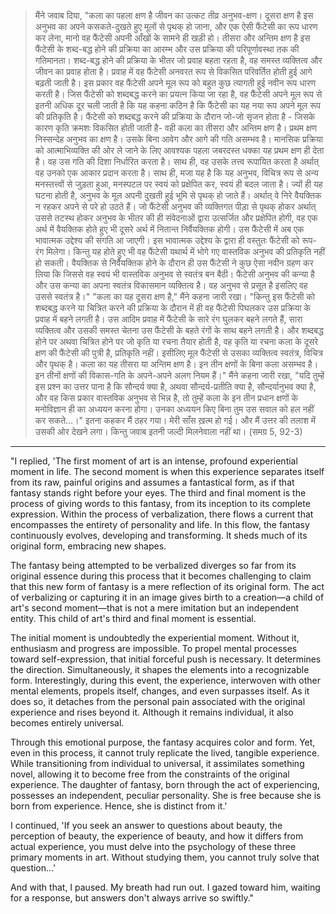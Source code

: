 > मैंने जवाब दिया, "कला का पहला क्षण है जीवन का उत्कट तीव्र अनुभव-क्षण। दूसरा क्षण है इस अनुभव का अपने कसकते-दुखते हुए मूलों से पृथक् हो जाना, और एक ऐसी फैंटेसी का रूप धारण कर लेना, मानो वह फैंटेसी अपनी आँखों के सामने ही खड़ी हो। तीसरा और अन्तिम क्षण है इस फैंटेसी के शब्द-बद्ध होने की प्रक्रिया का आरम्भ और उस प्रक्रिया की परिपूर्णावस्था तक की गतिमानता। शब्द-बद्ध होने की प्रक्रिया के भीतर जो प्रवाह बहता रहता है, वह समस्त व्यक्तित्व और जीवन का प्रवाह होता है। प्रवाह में वह फैंटेसी अनवरत रूप से विकसित परिवर्तित होती हुई आगे बढ़ती जाती है। इस प्रकार वह फैंटेसी अपने मूल रूप को बहुत कुछ त्यागती हुई नवीन रूप धारण करती है। जिस फैंटेसी को शब्दबद्ध करने का प्रयत्न किया जा रहा है, वह फैंटेसी अपने मूल रूप से इतनी अधिक दूर चली जाती है कि यह कहना कठिन है कि फैंटेसी का यह नया रूप अपने मूल रूप की प्रतिकृति है। फैंटेसी को शब्दबद्ध करने की प्रक्रिया के दौरान जो-जो सृजन होता है - जिसके कारण कृति क्रमशः विकसित होती जाती है- वही कला का तीसरा और अन्तिम क्षण है। प्रथम क्षण निस्सन्देह अनुभव का क्षण है। उसके बिना आवेग और आगे की गति असम्भव है। मानसिक प्रक्रिया को आत्माभिव्यक्ति की ओर ले जाने के लिए आवश्यक पहला जबरदस्त धक्का यह प्रथम क्षण ही देता है। वह उस गति की दिशा निर्धारित करता है। साथ ही, वह उसके तत्त्व रूपायित करता है अर्थात् वह उनको एक आकार प्रदान करता है। साथ ही, मजा यह है कि यह अनुभव, विचित्र रूप से अन्य मनस्तत्त्वों से जुड़ता हुआ, मनस्पटल पर स्वयं को प्रक्षेपित कर, स्वयं ही बदल जाता है। ज्यों ही यह घटना होती है, अनुभव के मूल अपनी दुखती हुई भूमि से पृथक् हो जाते हैं। अर्थात् वे निरे वैयक्तिक न रहकर अपने से परे हो उठते हैं। जो फैंटेसी अनुभव की व्यक्तिगत पीड़ा से पृथक् होकर अर्थात् उससे तटस्थ होकर अनुभव के भीतर की ही संवेदनाओं द्वारा उत्सर्जित और प्रक्षेपित होगी, वह एक अर्थ में वैयक्तिक होते हुए भी दूसरे अर्थ में नितान्त निर्वैयक्तिक होगी। उस फैंटेसी में अब एक भावात्मक उद्देश्य की संगति आ जाएगी। इस भावात्मक उद्देश्य के द्वारा ही वस्तुतः फैंटेसी को रूप- रंग मिलेगा। किन्तु यह होते हुए भी वह फैंटेसी यथार्थ में भोगे गए वास्तविक अनुभव की प्रतिकृति नहीं हो सकती। वैयक्तिक से निर्वैयक्तिक होने के दौरान ही उस फैंटेसी ने कुछ ऐसा नवीन ग्रहण कर लिया कि जिससे वह स्वयं भी वास्तविक अनुभव से स्वतंत्र बन बैठी। फैंटेसी अनुभव की कन्या है और उस कन्या का अपना स्वतंत्र विकासमान व्यक्तित्व है। वह अनुभव से प्रसूत है इसलिए वह उससे स्वतंत्र है।"
> "कला का यह दूसरा क्षण है," मैंने कहना जारी रखा। "किन्तु इस फैंटेसी को शब्दबद्ध करने या चित्रित करने की प्रक्रिया के दौरान में ही वह फैंटेसी पिघलकर उस प्रक्रिया के प्रवाह में बहने लगती है। उस आदिम प्रवाह में फैंटेसी के सारे रंग घुलकर बहने लगते हैं, सारा व्यक्तित्व और उसकी समस्त चेतना उस फैंटेसी के बहते रंगों के साथ बहने लगती है। और शब्दबद्ध होने पर अथवा चित्रित होने पर जो कृति या रचना तैयार होती है, वह कृति या रचना कला के दूसरे क्षण की फैंटेसी की पुत्री है, प्रतिकृति नहीं। इसीलिए मूल फैंटेसी से उसका व्यक्तित्व स्वतंत्र, विचित्र और पृथक् है। कला का यह तीसरा या अन्तिम क्षण है। इन तीन क्षणों के बिना कला असम्भव है। इन तीनों क्षणों की विकास-गति के अपने-अपने अलग नियम हैं।"
> मैंने कहना जारी रखा, "यदि तुम्हें इस प्रश्न का उत्तर पाना है कि सौन्दर्य क्या है, अथवा सौन्दर्य-प्रतीति क्या है, सौन्दर्यानुभव क्या है, और वह किस प्रकार वास्तविक अनुभव से भिन्न है, तो तुम्हें कला के इन तीन प्रधान क्षणों के मनोविज्ञान ही का अध्ययन करना होगा। उनका अध्ययन किए बिना तुम उस सवाल को हल नहीं कर सकते...।"
> इतना कहकर मैं ठहर गया। मेरी साँस ख़त्म हो गई। और मैं उत्तर की तलाश में उसकी ओर देखने लगा। किन्तु जवाब इतनी जल्दी मिलनेवाला नहीं था। (समग्र 5, 92-3)


---

"I replied, 'The first moment of art is an intense, profound experiential moment in life. The second moment is when this experience separates itself from its raw, painful origins and assumes a fantastical form, as if that fantasy stands right before your eyes. The third and final moment is the process of giving words to this fantasy, from its inception to its complete expression. Within the process of verbalization, there flows a current that encompasses the entirety of personality and life. In this flow, the fantasy continuously evolves, developing and transforming. It sheds much of its original form, embracing new shapes.

The fantasy being attempted to be verbalized diverges so far from its original essence during this process that it becomes challenging to claim that this new form of fantasy is a mere reflection of its original form. The act of verbalizing or capturing it in an image gives birth to a creation—a child of art's second moment—that is not a mere imitation but an independent entity. This child of art's third and final moment is essential.

The initial moment is undoubtedly the experiential moment. Without it, enthusiasm and progress are impossible. To propel mental processes toward self-expression, that initial forceful push is necessary. It determines the direction. Simultaneously, it shapes the elements into a recognizable form. Interestingly, during this event, the experience, interwoven with other mental elements, propels itself, changes, and even surpasses itself. As it does so, it detaches from the personal pain associated with the original experience and rises beyond it. Although it remains individual, it also becomes entirely universal.

Through this emotional purpose, the fantasy acquires color and form. Yet, even in this process, it cannot truly replicate the lived, tangible experience. While transitioning from individual to universal, it assimilates something novel, allowing it to become free from the constraints of the original experience. The daughter of fantasy, born through the act of experiencing, possesses an independent, peculiar personality. She is free because she is born from experience. Hence, she is distinct from it.'

I continued, 'If you seek an answer to questions about beauty, the perception of beauty, the experience of beauty, and how it differs from actual experience, you must delve into the psychology of these three primary moments in art. Without studying them, you cannot truly solve that question...'

And with that, I paused. My breath had run out. I gazed toward him, waiting for a response, but answers don't always arrive so swiftly." 
